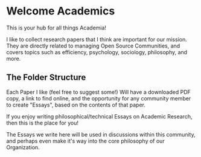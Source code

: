 # Welcome Academics

This is your hub for all things Academia!

I like to collect research papers that I think are important for our mission.
They are directly related to managing Open Source Communities, and covers topics such as efficiency, psychology, sociology, philosophy, and more.

## The Folder Structure

Each Paper I like (feel free to suggest some!) Will have a downloaded PDF copy, a link to find online, and the opportunity for any community member to create "Essays", based on the contents of that paper.

If you enjoy writing philosophical/technical Essays on Academic Research, then this is the place for you!

The Essays we write here will be used in discussions within this community, and perhaps even make it's way into the core philosophy of our Organization.

